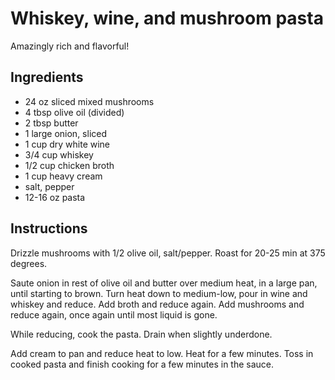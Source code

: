 # Whiskey, wine, and mushroom pasta

Amazingly rich and flavorful!

## Ingredients

* 24 oz sliced mixed mushrooms
* 4 tbsp olive oil (divided)
* 2 tbsp butter
* 1 large onion, sliced
* 1 cup dry white wine
* 3/4 cup whiskey
* 1/2 cup chicken broth
* 1 cup heavy cream
* salt, pepper
* 12-16 oz pasta

## Instructions

Drizzle mushrooms with 1/2 olive oil, salt/pepper. Roast for 20-25 min at 375 degrees.

Saute onion in rest of olive oil and butter over medium heat, in a large pan, until starting to brown. Turn heat down to medium-low, pour in wine and whiskey and reduce. Add broth and reduce again. Add mushrooms and reduce again, once again until most liquid is gone.

While reducing, cook the pasta. Drain when slightly underdone.

Add cream to pan and reduce heat to low. Heat for a few minutes. Toss in cooked pasta and finish cooking for a few minutes in the sauce.